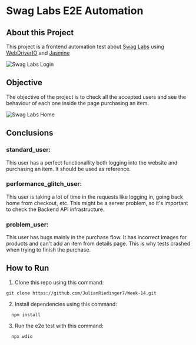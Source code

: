 # Swag Labs E2E Automation

## About this Project

This project is a frontend automation test about [Swag Labs](https://www.saucedemo.com/) using [WebDriverIO](https://webdriver.io/) and [Jasmine](https://jasmine.github.io/)

![Swag Labs Login](https://i.imgur.com/OxTB3Du.png)

## Objective

The objective of the project is to check all the accepted users and see the behaviour of each one inside the page purchasing an item.

![Swag Labs Home](https://i.imgur.com/ZOlEk2t.png)

## Conclusions

### standard_user:

This user has a perfect functionallity both logging into the website and purchasing an item. It should be used as reference.

### performance_glitch_user:

This user is taking a lot of time in the requests like logging in, going back home from checkout, etc. This might be a server problem, so it's important to check the Backend API infrastructure.

### problem_user:

This user has bugs mainly in the purchase flow. It has incorrect images for products and can't add an item from details page. This is why tests crashed when trying to finish the purchase.

## How to Run

1. Clone this repo using this command:

```
git clone https://github.com/JulianRiedinger7/Week-14.git
```

2. Install dependencies using this command:

```
  npm install
```

3. Run the e2e test with this command:

```
  npx wdio
```
